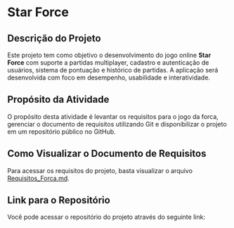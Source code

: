# **Star Force**

## Descrição do Projeto

Este projeto tem como objetivo o desenvolvimento do jogo online **Star Force** com suporte a partidas multiplayer, cadastro e autenticação de usuários, sistema de pontuação e histórico de partidas. A aplicação será desenvolvida com foco em desempenho, usabilidade e interatividade.

## Propósito da Atividade

O propósito desta atividade é levantar os requisitos para o jogo da forca, gerenciar o documento de requisitos utilizando Git e disponibilizar o projeto em um repositório público no GitHub.

## Como Visualizar o Documento de Requisitos

Para acessar os requisitos do projeto, basta visualizar o arquivo [Requisitos_Forca.md](Requisitos_Forca.md).

## Link para o Repositório

Você pode acessar o repositório do projeto através do seguinte link: []()